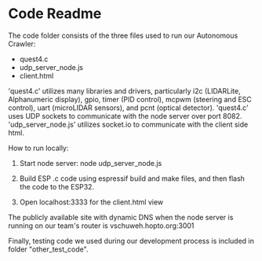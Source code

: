 # Code Readme

The code folder consists of the three files used to run our Autonomous Crawler:
- quest4.c
- udp_server_node.js
- client.html

'quest4.c' utilizes many libraries and drivers, particularly i2c (LIDARLite, Alphanumeric display), gpio, timer (PID control), mcpwm (steering and ESC control), uart (microLIDAR sensors), and pcnt (optical detector). 'quest4.c' uses UDP sockets to  communicate with the node server over port 8082. 'udp_server_node.js' utilizes socket.io to communicate with the client side html.

How to run locally:

1. Start node server:
node udp_server_node.js

2. Build ESP .c code using espressif build and make files, and then flash the code to the ESP32.

3. Open localhost:3333 for the client.html view

The publicly available site with dynamic DNS when the node server is running on our team's router is vschuweh.hopto.org:3001

Finally, testing code we used during our development process is included in folder "other_test_code".
